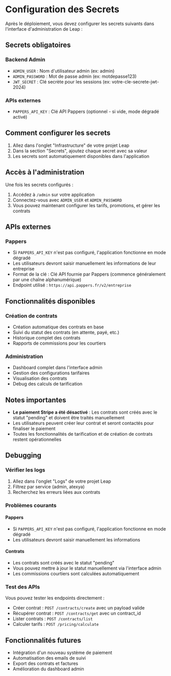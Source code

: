 # Configuration des Secrets

Après le déploiement, vous devez configurer les secrets suivants dans l'interface d'administration de Leap :

## Secrets obligatoires

### Backend Admin
- `ADMIN_USER` : Nom d'utilisateur admin (ex: admin)
- `ADMIN_PASSWORD` : Mot de passe admin (ex: motdepasse123)
- `JWT_SECRET` : Clé secrète pour les sessions (ex: votre-cle-secrete-jwt-2024)

### APIs externes
- `PAPPERS_API_KEY` : Clé API Pappers (optionnel - si vide, mode dégradé activé)

## Comment configurer les secrets

1. Allez dans l'onglet "Infrastructure" de votre projet Leap
2. Dans la section "Secrets", ajoutez chaque secret avec sa valeur
3. Les secrets sont automatiquement disponibles dans l'application

## Accès à l'administration

Une fois les secrets configurés :
1. Accédez à `/admin` sur votre application
2. Connectez-vous avec `ADMIN_USER` et `ADMIN_PASSWORD`
3. Vous pouvez maintenant configurer les tarifs, promotions, et gérer les contrats

## APIs externes

### Pappers
- Si `PAPPERS_API_KEY` n'est pas configuré, l'application fonctionne en mode dégradé
- Les utilisateurs devront saisir manuellement les informations de leur entreprise
- Format de la clé : Clé API fournie par Pappers (commence généralement par une chaîne alphanumérique)
- Endpoint utilisé : `https://api.pappers.fr/v2/entreprise`

## Fonctionnalités disponibles

### Création de contrats
- Création automatique des contrats en base
- Suivi du statut des contrats (en attente, payé, etc.)
- Historique complet des contrats
- Rapports de commissions pour les courtiers

### Administration
- Dashboard complet dans l'interface admin
- Gestion des configurations tarifaires
- Visualisation des contrats
- Debug des calculs de tarification

## Notes importantes

- **Le paiement Stripe a été désactivé** : Les contrats sont créés avec le statut "pending" et doivent être traités manuellement
- Les utilisateurs peuvent créer leur contrat et seront contactés pour finaliser le paiement
- Toutes les fonctionnalités de tarification et de création de contrats restent opérationnelles

## Debugging

### Vérifier les logs
1. Allez dans l'onglet "Logs" de votre projet Leap
2. Filtrez par service (admin, atexya)
3. Recherchez les erreurs liées aux contrats

### Problèmes courants

#### Pappers
- Si `PAPPERS_API_KEY` n'est pas configuré, l'application fonctionne en mode dégradé
- Les utilisateurs devront saisir manuellement les informations

#### Contrats
- Les contrats sont créés avec le statut "pending"
- Vous pouvez mettre à jour le statut manuellement via l'interface admin
- Les commissions courtiers sont calculées automatiquement

### Test des APIs
Vous pouvez tester les endpoints directement :
- Créer contrat : `POST /contracts/create` avec un payload valide
- Récupérer contrat : `POST /contracts/get` avec un contract_id
- Lister contrats : `POST /contracts/list`
- Calculer tarifs : `POST /pricing/calculate`

## Fonctionnalités futures

- Intégration d'un nouveau système de paiement
- Automatisation des emails de suivi
- Export des contrats et factures
- Amélioration du dashboard admin
